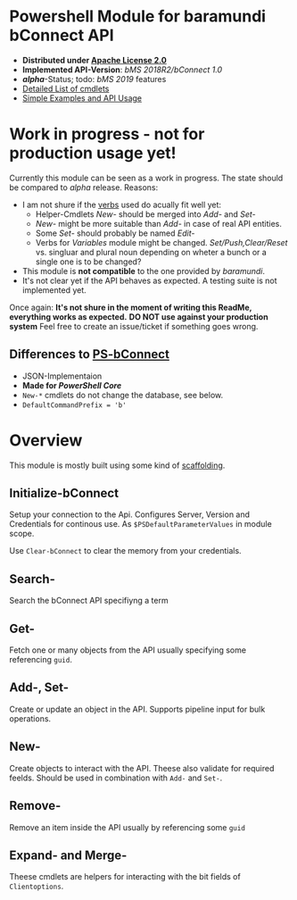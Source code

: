 # Powershell Module for baramundi bConnect API

* **Distributed under [Apache License 2.0](LICENSE.txt)**
* **Implemented API-Version**: *bMS 2018R2/bConnect 1.0*
* ***alpha***-Status; todo: *bMS 2019* features 
* [Detailed List of cmdlets](Commands.md)
* [Simple Examples and API Usage](tests/proof-of-concept.ps1)

# Work in progress - not for production usage yet!

Currently this module can be seen as a work in progress. The state should be compared to *alpha* release. Reasons:

* I am not shure if the [verbs](https://docs.microsoft.com/en-us/powershell/scripting/developer/cmdlet/approved-verbs-for-windows-powershell-commands) used do acually fit well yet:
  * Helper-Cmdlets *New-* should be merged into *Add-* and *Set-*
  * *New-* might be more suitable than *Add-* in case of real API entities.
  * Some *Set-* should probably be named *Edit-*
  * Verbs for *Variables* module might be changed.
    *Set/Push,Clear/Reset* vs. singluar and plural noun depending on wheter a bunch or a single one is to be changed?
* This module is **not compatible** to the one provided by *baramundi*.
* It's not clear yet if the API behaves as expected. A testing suite is not implemented yet.

Once again: 
**It's not shure in the moment of writing this ReadMe, everything works as expected.**
**DO NOT use against your production system**
Feel free to create an issue/ticket if something goes wrong.

## Differences to [PS-bConnect](https://github.com/baramundisoftware/PS-bConnect)
 * JSON-Implementaion
 * **Made for _PowerShell Core_**
 * `New-*` cmdlets do not change the database, see below.
 * `DefaultCommandPrefix = 'b'`

# Overview

This module is mostly built using some kind of [scaffolding](blob/master/lib/scaffold.ps1).

## Initialize-bConnect

Setup your connection to the Api. Configures Server, Version and Credentials for continous use. As `$PSDefaultParameterValues` in module scope.

Use `Clear-bConnect` to clear the memory from your credentials.

## Search-

Search the bConnect API specifiyng a term

## Get-

Fetch one or many objects from the API usually specifying some referencing `guid`.

## Add-, Set-

Create or update an object in the API. Supports pipeline input for bulk operations.

## New-

Create objects to interact with the API. Theese also validate for required feelds. Should be used in combination with `Add-` and `Set-`.

## Remove-

Remove an item inside the API usually by referencing some `guid`

## Expand- and Merge-

Theese cmdlets are helpers for interacting with the bit fields of `Clientoptions`.



